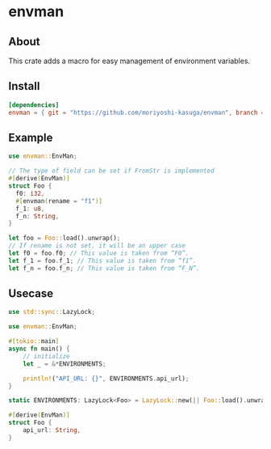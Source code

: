 # envman

## About

This crate adds a macro for easy management of environment variables.

## Install

```toml
[dependencies]
envman = { git = "https://github.com/moriyoshi-kasuga/envman", branch = "main", version = "0.1" }
```

## Example

```rust
use envman::EnvMan;

// The type of field can be set if FromStr is implemented
#[derive(EnvMan)]
struct Foo {
  f0: i32,
  #[envman(rename = "f1")]
  f_1: u8,
  f_n: String,
}

let foo = Foo::load().unwrap();
// If rename is not set, it will be an upper case
let f0 = foo.f0; // This value is taken from “F0”.
let f_1 = foo.f_1; // This value is taken from “f1”.
let f_n = foo.f_n; // This value is taken from “F_N”.
```

## Usecase

```rust
use std::sync::LazyLock;

use envman::EnvMan;

#[tokio::main]
async fn main() {
    // initialize
    let _ = &*ENVIRONMENTS;

    println!("API_URL: {}", ENVIRONMENTS.api_url);
}

static ENVIRONMENTS: LazyLock<Foo> = LazyLock::new(|| Foo::load().unwrap());

#[derive(EnvMan)]
struct Foo {
    api_url: String,
}
```
